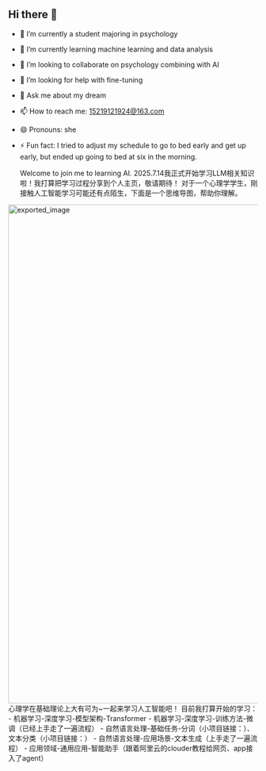 ## Hi there 👋

- 🔭 I’m currently a student majoring in psychology
- 🌱 I’m currently learning machine learning and data analysis
- 👯 I’m looking to collaborate on psychology combining with AI
- 🤔 I’m looking for help with fine-tuning
- 💬 Ask me about my dream
- 📫 How to reach me: 15219121924@163.com
- 😄 Pronouns: she
- ⚡ Fun fact: I tried to adjust my schedule to go to bed early and get up early, but ended up going to bed at six in the morning.

   Welcome to join me to learning AI. 
  2025.7.14我正式开始学习LLM相关知识啦！我打算把学习过程分享到个人主页，敬请期待！
  对于一个心理学学生，刚接触人工智能学习可能还有点陌生，下面是一个思维导图，帮助你理解。
<img width="3032" height="1006" alt="exported_image" src="https://github.com/user-attachments/assets/0626c6f0-198c-4162-b743-6ac231a00751" />
心理学在基础理论上大有可为~一起来学习人工智能吧！
目前我打算开始的学习：
- 机器学习-深度学习-模型架构-Transformer
- 机器学习-深度学习-训练方法-微调（已经上手走了一遍流程）
- 自然语言处理-基础任务-分词（小项目链接：）、文本分类（小项目链接：）
- 自然语言处理-应用场景-文本生成（上手走了一遍流程）
- 应用领域-通用应用-智能助手（跟着阿里云的clouder教程给网页、app接入了agent）
